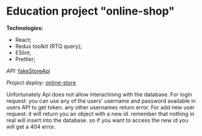 # Education project "online-shop"


**Technologies:**
- React;
- Redux toolkit (RTQ query);
- ESlint;
- Prettier;

*API:* [fakeStoreApi](https://fakestoreapi.com/)

*Project deploy:* [online-store](https://takeamoment.github.io/online-shop/)

Unfortunately Api does not allow interactining with the database. 
For login request:  you can use any of the users' username and password available in users API to get token. any other usernames return error.
For add new user request:  it will return you an object with a new id. remember that nothing in real will insert into the database. so if you want to access the new id you will get a 404 error.